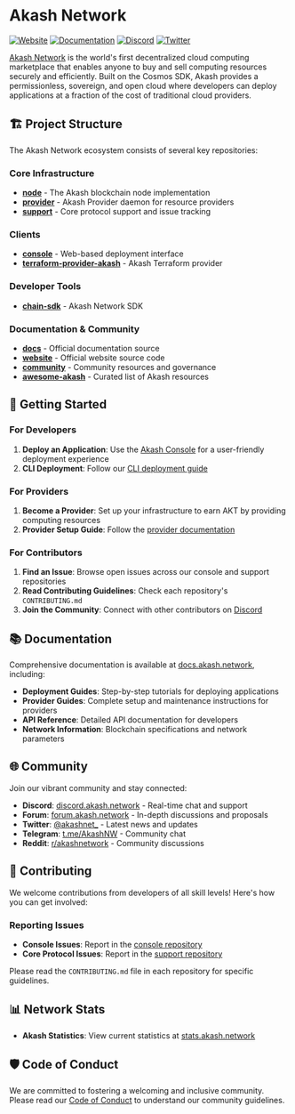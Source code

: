 # Akash Network

[![Website](https://img.shields.io/badge/Website-akash.network-blue)](https://akash.network)
[![Documentation](https://img.shields.io/badge/Docs-docs.akash.network-green)](https://docs.akash.network)
[![Discord](https://img.shields.io/discord/747885925232672829?label=Discord&logo=discord)](https://discord.akash.network)
[![Twitter](https://img.shields.io/twitter/follow/akashnet_?style=social)](https://twitter.com/akashnet_)

[Akash Network](https://akash.network) is the world's first decentralized cloud computing marketplace that enables anyone to buy and sell computing resources securely and efficiently. Built on the Cosmos SDK, Akash provides a permissionless, sovereign, and open cloud where developers can deploy applications at a fraction of the cost of traditional cloud providers.

## 🏗️ Project Structure

The Akash Network ecosystem consists of several key repositories:

### Core Infrastructure
- **[node](https://github.com/akash-network/node)** - The Akash blockchain node implementation
- **[provider](https://github.com/akash-network/provider)** - Akash Provider daemon for resource providers
- **[support](https://github.com/akash-network/support)** - Core protocol support and issue tracking

### Clients
- **[console](https://github.com/akash-network/console)** - Web-based deployment interface
- **[terraform-provider-akash](https://github.com/akash-network/terraform-provider-akash)** - Akash Terraform provider

### Developer Tools
- **[chain-sdk](https://github.com/akash-network/chain-sdk)** - Akash Network SDK

### Documentation & Community
- **[docs](https://github.com/akash-network/docs)** - Official documentation source
- **[website](https://github.com/akash-network/website)** - Official website source code
- **[community](https://github.com/akash-network/community)** - Community resources and governance
- **[awesome-akash](https://github.com/akash-network/awesome-akash)** - Curated list of Akash resources

## 🚀 Getting Started

### For Developers
1. **Deploy an Application**: Use the [Akash Console](https://console.akash.network) for a user-friendly deployment experience
2. **CLI Deployment**: Follow our [CLI deployment guide](https://docs.akash.network/guides/deploy)

### For Providers
1. **Become a Provider**: Set up your infrastructure to earn AKT by providing computing resources
2. **Provider Setup Guide**: Follow the [provider documentation](https://docs.akash.network/providers)

### For Contributors
1. **Find an Issue**: Browse open issues across our console and support repositories
2. **Read Contributing Guidelines**: Check each repository's `CONTRIBUTING.md`
3. **Join the Community**: Connect with other contributors on [Discord](https://discord.akash.network)

## 📚 Documentation

Comprehensive documentation is available at [docs.akash.network](https://docs.akash.network), including:

- **Deployment Guides**: Step-by-step tutorials for deploying applications
- **Provider Guides**: Complete setup and maintenance instructions for providers
- **API Reference**: Detailed API documentation for developers
- **Network Information**: Blockchain specifications and network parameters

## 🌐 Community

Join our vibrant community and stay connected:

- **Discord**: [discord.akash.network](https://discord.akash.network) - Real-time chat and support
- **Forum**: [forum.akash.network](https://forum.akash.network) - In-depth discussions and proposals
- **Twitter**: [@akashnet_](https://twitter.com/akashnet_) - Latest news and updates
- **Telegram**: [t.me/AkashNW](https://t.me/AkashNW) - Community chat
- **Reddit**: [r/akashnetwork](https://reddit.com/r/akashnetwork) - Community discussions

## 🤝 Contributing

We welcome contributions from developers of all skill levels! Here's how you can get involved:

### Reporting Issues
- **Console Issues**: Report in the [console repository](https://github.com/akash-network/console/issues)
- **Core Protocol Issues**: Report in the [support repository](https://github.com/akash-network/support/issues)

Please read the `CONTRIBUTING.md` file in each repository for specific guidelines.

## 📊 Network Stats

- **Akash Statistics**: View current statistics at [stats.akash.network](https://stats.akash.network)

## 🛡️ Code of Conduct

We are committed to fostering a welcoming and inclusive community. Please read our [Code of Conduct](CODE_OF_CONDUCT.md) to understand our community guidelines.
